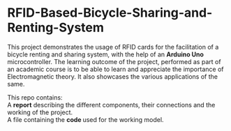# RFID-Based-Bicycle-Sharing-and-Renting-System
This project demonstrates the usage of RFID cards for the facilitation of a bicycle renting and sharing system, with the help of an <b> Arduino Uno </b> microcontroller.
The learning outcome of the project, performed as part of an academic course is to be able to learn and appreciate the importance of Electromagnetic theory. It also showcases the various applications of the same.

This repo contains:\
A <b>report</b> describing the different components, their connections and the working of the project.\
A file containing the <b> code </b> used for the working model.
